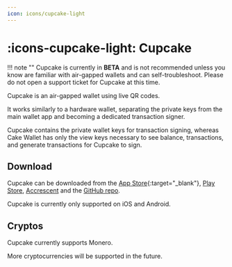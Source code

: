 ```yaml
---
icon: icons/cupcake-light
---
```

# :icons-cupcake-light: Cupcake

!!! note ""
    Cupcake is currently in **BETA** and is not recommended unless you know are familiar with air-gapped wallets and can self-troubleshoot.
    Please do not open a support ticket for Cupcake at this time.

Cupcake is an air-gapped wallet using live QR codes.

It works similarly to a hardware wallet, separating the private keys from the main wallet app and becoming a dedicated transaction signer.

Cupcake contains the private wallet keys for transaction signing, whereas Cake Wallet has only the view keys necessary to see balance, transactions, and generate transactions for Cupcake to sign.

## Download

Cupcake can be downloaded from the [App Store](https://apps.apple.com/eg/app/cupcake-by-cake-wallet/id6737430272){:target="_blank"}, [Play Store](https://play.google.com/store/apps/details?id=com.cakewallet.cupcake), [Accrescent](https://accrescent.app) and the [GitHub repo](https://github.com/cake-tech/cupcake/releases).

Cupcake is currently only supported on iOS and Android.

## Cryptos

Cupcake currently supports Monero.

More cryptocurrencies will be supported in the future.
